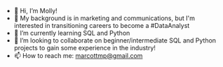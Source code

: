 - 👋 Hi, I’m Molly! 
- 👀 My background is in marketing and communications, but I'm interested in transitioning careers to become a #DataAnalyst
- 🌱 I’m currently learning SQL and Python
- 💞️ I’m looking to collaborate on beginner/intermediate SQL and Python projects to gain some experience in the industry! 
- 📫 How to reach me: marcottmp@gmail.com

<!---
marcottmp/marcottmp is a ✨ special ✨ repository because its `README.md` (this file) appears on your GitHub profile.
You can click the Preview link to take a look at your changes.
--->
